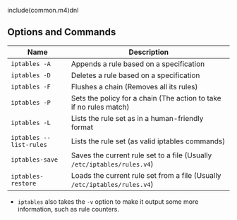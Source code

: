 include(common.m4)dnl
## Options and Commands

| Name                    | Description                                                               |
| ----------------------- | ------------------------------------------------------------------------- |
| `iptables -A`           | Appends a rule based on a specification                                   |
| `iptables -D`           | Deletes a rule based on a specification                                   |
| `iptables -F`           | Flushes a chain (Removes all its rules)                                   |
| `iptables -P`           | Sets the policy for a chain (The action to take if no rules match)        |
| `iptables -L`           | Lists the rule set as in a human-friendly format                          |
| `iptables --list-rules` | Lists the rule set (as valid iptables commands)                           |
| `iptables-save`         | Saves the current rule set to a file (Usually `/etc/iptables/rules.v4`)   |
| `iptables-restore`      | Loads the current rule set from a file (Usually `/etc/iptables/rules.v4`) |

- `iptables` also takes the `-v` option to make it output some more information, such as rule counters.